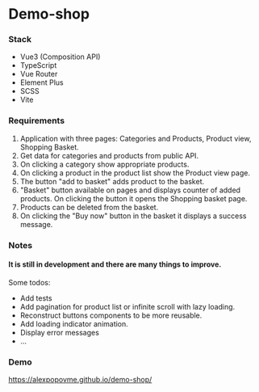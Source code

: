 # Demo-shop

### Stack
* Vue3 (Composition API)
* TypeScript
* Vue Router
* Element Plus
* SCSS
* Vite

### Requirements
1. Application with three pages: Categories and Products, Product view, Shopping Basket.
2. Get data for categories and products from public API.
3. On clicking a category show appropriate products.
4. On clicking a product in the product list show the Product view page.
5. The button "add to basket" adds product to the basket.
6. "Basket" button available on pages and displays counter of added products. On clicking the button it opens the  Shopping basket page.
7. Products can be deleted from the basket.
8. On clicking the "Buy now" button in the basket it displays a success message.

### Notes
#### It is still in development and there are many things to improve.
Some todos:
* Add tests
* Add pagination for product list or infinite scroll with lazy loading.
* Reconstruct buttons components to be more reusable.
* Add loading indicator animation.
* Display error messages
* ...

### Demo
https://alexpopovme.github.io/demo-shop/

